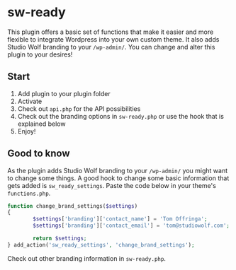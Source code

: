 # sw-ready

This plugin offers a basic set of functions that make it easier and more flexible to integrate Wordpress
into your own custom theme. It also adds Studio Wolf branding to your `/wp-admin/`. You can
change and alter this plugin to your desires!

## Start

1. Add plugin to your plugin folder
2. Activate
3. Check out `api.php` for the API possibilities
4. Check out the branding options in `sw-ready.php` or use the hook that is explained below
4. Enjoy!

## Good to know

As the plugin adds Studio Wolf branding to your `/wp-admin/`  you might want to change some things. A good hook to
change some basic information that gets added is `sw_ready_settings`. Paste the code below in your theme's `functions.php`.

```php
function change_brand_settings($settings)
{
        $settings['branding']['contact_name'] = 'Tom Offringa';
        $settings['branding']['contact_email'] = 'tom@studiowolf.com';

        return $settings;
} add_action('sw_ready_settings', 'change_brand_settings');
```

Check out other branding information in `sw-ready.php`.
